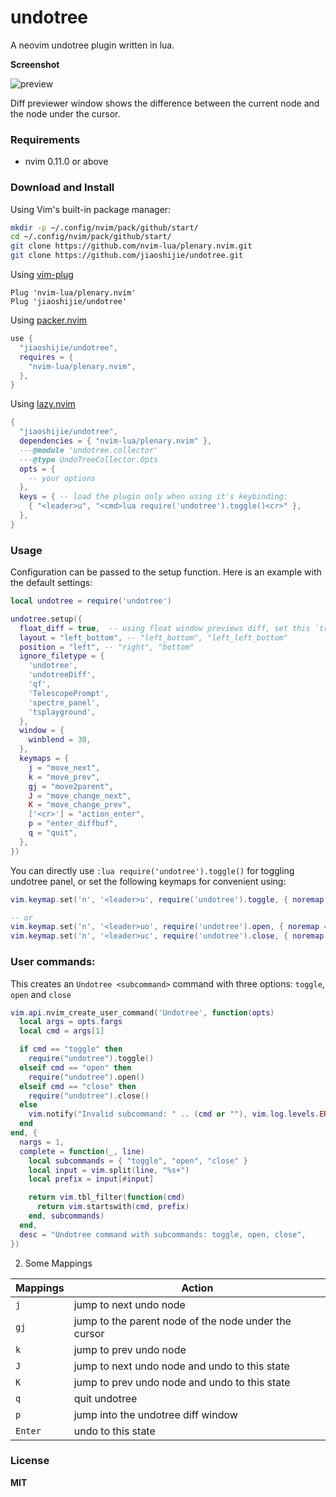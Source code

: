 # undotree

A neovim undotree plugin written in lua.

**Screenshot**

![preview](https://user-images.githubusercontent.com/43605101/232043141-f4318a13-8a85-41ee-bbb5-6f86511b32fe.png)

Diff previewer window shows the difference between the current node and the node under the cursor.

### Requirements

- nvim 0.11.0 or above

### Download and Install

Using Vim's built-in package manager:

```sh
mkdir -p ~/.config/nvim/pack/github/start/
cd ~/.config/nvim/pack/github/start/
git clone https://github.com/nvim-lua/plenary.nvim.git
git clone https://github.com/jiaoshijie/undotree.git
```

Using [vim-plug](https://github.com/junegunn/vim-plug)

```vim
Plug 'nvim-lua/plenary.nvim'
Plug 'jiaoshijie/undotree'
```

Using [packer.nvim](https://github.com/wbthomason/packer.nvim)

```lua
use {
  "jiaoshijie/undotree",
  requires = {
    "nvim-lua/plenary.nvim",
  },
}
```

Using [lazy.nvim](https://github.com/folke/lazy.nvim)

```lua
{
  "jiaoshijie/undotree",
  dependencies = { "nvim-lua/plenary.nvim" },
  ---@module 'undotree.collector'
  ---@type UndoTreeCollector.Opts
  opts = {
    -- your options
  },
  keys = { -- load the plugin only when using it's keybinding:
    { "<leader>u", "<cmd>lua require('undotree').toggle()<cr>" },
  },
}
```

### Usage

Configuration can be passed to the setup function. Here is an example with the default settings:

```lua
local undotree = require('undotree')

undotree.setup({
  float_diff = true,  -- using float window previews diff, set this `true` will disable layout option
  layout = "left_bottom", -- "left_bottom", "left_left_bottom"
  position = "left", -- "right", "bottom"
  ignore_filetype = {
    'undotree',
    'undotreeDiff',
    'qf',
    'TelescopePrompt',
    'spectre_panel',
    'tsplayground',
  },
  window = {
    winblend = 30,
  },
  keymaps = {
    j = "move_next",
    k = "move_prev",
    gj = "move2parent",
    J = "move_change_next",
    K = "move_change_prev",
    ['<cr>'] = "action_enter",
    p = "enter_diffbuf",
    q = "quit",
  },
})
```

You can directly use `:lua require('undotree').toggle()` for toggling undotree panel,
or set the following keymaps for convenient using:

```lua
vim.keymap.set('n', '<leader>u', require('undotree').toggle, { noremap = true, silent = true })

-- or
vim.keymap.set('n', '<leader>uo', require('undotree').open, { noremap = true, silent = true })
vim.keymap.set('n', '<leader>uc', require('undotree').close, { noremap = true, silent = true })
```
### User commands:
This creates an `Undotree <subcommand>` command with three options: `toggle`, `open` and `close`
```lua
vim.api.nvim_create_user_command('Undotree', function(opts)
  local args = opts.fargs
  local cmd = args[1]

  if cmd == "toggle" then
    require("undotree").toggle()
  elseif cmd == "open" then
    require("undotree").open()
  elseif cmd == "close" then
    require("undotree").close()
  else
    vim.notify("Invalid subcommand: " .. (cmd or ""), vim.log.levels.ERROR)
  end
end, {
  nargs = 1,
  complete = function(_, line)
    local subcommands = { "toggle", "open", "close" }
    local input = vim.split(line, "%s+")
    local prefix = input[#input]

    return vim.tbl_filter(function(cmd)
      return vim.startswith(cmd, prefix)
    end, subcommands)
  end,
  desc = "Undotree command with subcommands: toggle, open, close",
})
```
2. Some Mappings

| Mappings | Action                                               |
| ----     | ----                                                 |
| `j`      | jump to next undo node                               |
| `gj`     | jump to the parent node of the node under the cursor |
| `k`      | jump to prev undo node                               |
| `J`      | jump to next undo node and undo to this state        |
| `K`      | jump to prev undo node and undo to this state        |
| `q`      | quit undotree                                        |
| `p`      | jump into the undotree diff window                   |
| `Enter`  | undo to this state                                   |


### License

**MIT**
